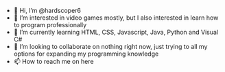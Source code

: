 - 👋 Hi, I’m @hardscoper6
- 👀 I’m interested in video games mostly, but I also interested in learn how to program professionally
- 🌱 I’m currently learning HTML, CSS, Javascript, Java, Python and Visual C#
- 💞️ I’m looking to collaborate on nothing right now, just trying to all my options for expanding my programming knowledge
- 📫 How to reach me on here

<!---
hardscoper6/hardscoper6 is a ✨ special ✨ repository because its `README.md` (this file) appears on your GitHub profile.
You can click the Preview link to take a look at your changes.
--->
